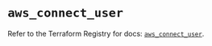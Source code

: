 # `aws_connect_user`

Refer to the Terraform Registry for docs: [`aws_connect_user`](https://registry.terraform.io/providers/hashicorp/aws/5.32.0/docs/resources/connect_user).
